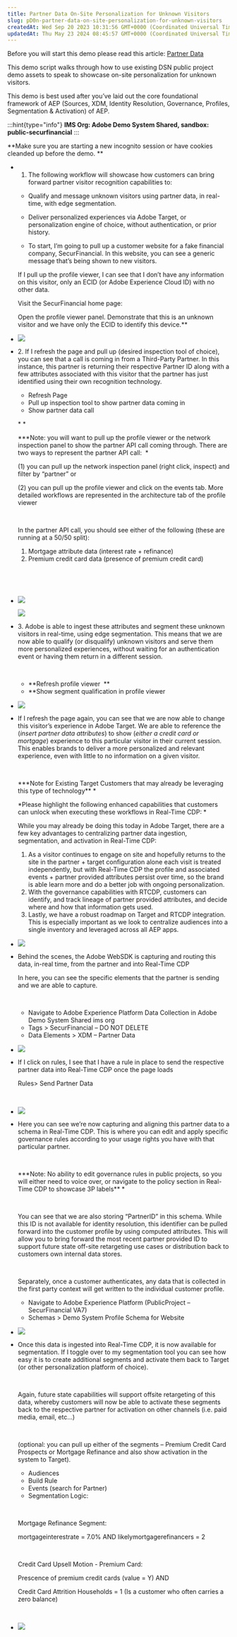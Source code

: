 ```yaml
---
title: Partner Data On-Site Personalization for Unknown Visitors
slug: pD0n-partner-data-on-site-personalization-for-unknown-visitors
createdAt: Wed Sep 20 2023 10:31:56 GMT+0000 (Coordinated Universal Time)
updatedAt: Thu May 23 2024 08:45:57 GMT+0000 (Coordinated Universal Time)
---
```


Before you will start this demo please read this article: [Partner Data](<../Demo System Next/Partner Data.md>)

This demo script walks through how to use existing DSN public project demo assets to speak to showcase on-site personalization for unknown visitors.  

This demo is best used after you’ve laid out the core foundational framework of AEP (Sources, XDM, Identity Resolution, Governance, Profiles, Segmentation & Activation) of AEP.  



:::hint{type="info"}
**IMS Org: Adobe Demo System Shared, sandbox: public-securfinancial**
:::

**Make sure you are starting a new incognito session or have cookies cleanded up before the demo. **

- 1. The following workflow will showcase how customers can bring forward partner visitor recognition capabilities to:  

  - Qualify and message unknown visitors using partner data, in real-time, with edge segmentation.  
  - Deliver personalized experiences via Adobe Target, or personalization engine of choice, without authentication, or prior history.  



  - To start, I’m going to pull up a customer website for a fake financial company, SecurFinancial. In this website, you can see a generic message that’s being shown to new visitors.   

  If I pull up the profile viewer, I can see that I don’t have any information on this visitor, only an ECID (or Adobe Experience Cloud ID) with no other data.   

  Visit the SecurFinancial home page: 

  Open the profile viewer panel. Demonstrate that this is an unknown visitor and we have only the ECID to identify this device.**


- ![](../../assets/YgcUlEk4NIuq6cXN5tMwS_.blob)

* 2\. If I refresh the page and pull up (desired inspection tool of choice), you can see that a call is coming in from a Third-Party Partner. In this instance, this partner is returning their respective Partner ID along with a few attributes associated with this visitor that the partner has just identified using their own recognition technology. 



  - Refresh Page  
  - Pull up inspection tool to show partner data coming in   
  - Show partner data call   

  * *

  *\*\*Note: you will want to pull up the profile viewer or the network inspection panel to show the partner API call coming through. There are two ways to represent the partner API call:  *

  (1) you can pull up the network inspection panel (right click, inspect) and filter by “partner” or  

  (2) you can pull up the profile viewer and click on the events tab. More detailed workflows are represented in the architecture tab of the profile viewer 

   

  In the partner API call, you should see either of the following (these are running at a 50/50 split):  

  1. Mortgage attribute data (interest rate + refinance) 
  2. Premium credit card data (presence of premium credit card)  

   

   
* ![](../../assets/_FTIK8Y7bZtRASvpEsCib_.blob)

  ![](../../assets/5QzIb5QaZaBPT0TEeyuez_.blob)



- 3\. Adobe is able to ingest these attributes and segment these unknown visitors in real-time, using edge segmentation. This means that we are now able to qualify (or disqualify) unknown visitors and serve them more personalized experiences, without waiting for an authentication event or having them return in a different session. 

   

  - **Refresh profile viewer  **
  - **Show segment qualification in profile viewer  
- ![](../../assets/CsGfD9fn9Pv2fSjEYf4Ya_.blob)

* If I refresh the page again, you can see that we are now able to change this visitor’s experience in Adobe Target. We are able to reference the (*insert partner data attributes*) to show (*either a credit card or mortgage*) experience to this particular visitor in their current session. This enables brands to deliver a more personalized and relevant experience, even with little to no information on a given visitor.   

   

  *\*\*Note for Existing Target Customers that may already be leveraging this type of technology\*\* * 

  *Please highlight the following enhanced capabilities that customers can unlock when executing these workflows in Real-Time CDP: * 

  While you may already be doing this today in Adobe Target, there are a few key advantages to centralizing partner data ingestion, segmentation, and activation in Real-Time CDP:  

  1. As a visitor continues to engage on site and hopefully returns to the site in the partner + target configuration alone each visit is treated independently, but with Real-Time CDP the profile and associated events + partner provided attributes persist over time, so the brand is able learn more and do a better job with ongoing personalization. 
  2. With the governance capabilities with RTCDP, customers can identify, and track lineage of partner provided attributes, and decide where and how that information gets used. 
  3. Lastly, we have a robust roadmap on Target and RTCDP integration. This is especially important as we look to centralize audiences into a single inventory and leveraged across all AEP apps. 
* ![](../../assets/IteTwgvMRGeI8pjmtu0fW_.blob)

- Behind the scenes, the Adobe WebSDK is capturing and routing this data, in-real time, from the partner and into Real-Time CDP

  In here, you can see the specific elements that the partner is sending and we are able to capture. 

   

  - Navigate to Adobe Experience Platform Data Collection in Adobe Demo System Shared ims org
  - Tags > SecurFinancial – DO NOT DELETE 
  - Data Elements > XDM – Partner Data  
- ![](../../assets/zzPyVpKVjeKhXqSqlv9GF_.blob)

* If I click on rules, I see that I have a rule in place to send the respective partner data into Real-Time CDP once the page loads



  Rules> Send Partner Data 



    
* ![](../../assets/nmB_QsdlYc1-aPihClmzI_.blob)

- Here you can see we’re now capturing and aligning this partner data to a schema in Real-Time CDP. This is where you can edit and apply specific governance rules according to your usage rights you have with that particular partner.  

   

  *\*\*Note: No ability to edit governance rules in public projects, so you will either need to voice over, or navigate to the policy section in Real-Time CDP to showcase 3P labels\*\* * 

   

  You can see that we are also storing “PartnerID” in this schema. While this ID is not available for identity resolution, this identifier can be pulled forward into the customer profile by using computed attributes. This will allow you to bring forward the most recent partner provided ID to support future state off-site retargeting use cases or distribution back to customers own internal data stores.  

   

  Separately, once a customer authenticates, any data that is collected in the first party context will get written to the individual customer profile.  



  - Navigate to Adobe Experience Platform (PublicProject – SecurFinancial VA7) 
  - Schemas > Demo System Profile Schema for Website  
- ![](../../assets/ZP9RYZQMMkmpcQ3duB82R_.blob)



- Once this data is ingested into Real-Time CDP, it is now available for segmentation. If I toggle over to my segmentation tool you can see how easy it is to create additional segments and activate them back to Target (or other personalization platform of choice).  

   

  Again, future state capabilities will support offsite retargeting of this data, whereby customers will now be able to activate these segments back to the respective partner for activation on other channels (i.e. paid media, email, etc…)  

   

  (optional: you can pull up either of the segments – Premium Credit Card Prospects or Mortgage Refinance and also show activation in the system to Target). 

  - Audiences 
  - Build Rule  
  - Events (search for Partner)  
  - Segmentation Logic:  

   

  Mortgage Refinance Segment:  

  mortgageinterestrate = 7.0% AND likelymortgagerefinancers = 2  

   

  Credit Card Upsell Motion - Premium Card:  

  Prescence of premium credit cards (value = Y) AND  

  Credit Card Attrition Households = 1 (Is a customer who often carries a zero balance) 

   
- ![](../../assets/qYAeX2VlO2rEOKKubOmUq_.blob)


